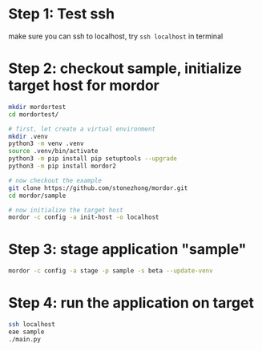# Step 1: Test ssh
make sure you can ssh to localhost, try `ssh localhost` in terminal

# Step 2: checkout sample, initialize target host for mordor
```bash
mkdir mordortest
cd mordortest/

# first, let create a virtual environment
mkdir .venv
python3 -m venv .venv
source .venv/bin/activate
python3 -m pip install pip setuptools --upgrade
python3 -m pip install mordor2

# now checkout the example
git clone https://github.com/stonezhong/mordor.git
cd mordor/sample

# now initialize the target host
mordor -c config -a init-host -o localhost
```

# Step 3: stage application "sample"
```bash
mordor -c config -a stage -p sample -s beta --update-venv
```

# Step 4: run the application on target
```bash
ssh localhost
eae sample
./main.py
```
